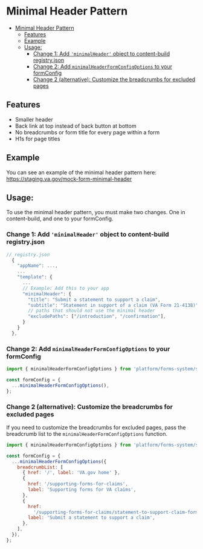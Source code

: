 # Minimal Header Pattern

- [Minimal Header Pattern](#minimal-header-pattern)
  - [Features](#features)
  - [Example](#example)
  - [Usage:](#usage)
    - [Change 1: Add `'minimalHeader'` object to content-build registry.json](#change-1-add-minimalheader-object-to-content-build-registryjson)
    - [Change 2: Add `minimalHeaderFormConfigOptions` to your formConfig](#change-2-add-minimalheaderformconfigoptions-to-your-formconfig)
    - [Change 2 (alternative): Customize the breadcrumbs for excluded pages](#change-2-alternative-customize-the-breadcrumbs-for-excluded-pages)


## Features
- Smaller header
- Back link at top instead of back button at bottom
- No breadcrumbs or form title for every page within a form
- H1s for page titles

## Example
You can see an example of the minimal header pattern here: https://staging.va.gov/mock-form-minimal-header

## Usage:
To use the minimal header pattern, you must make two changes. One in content-build, and one to your formConfig.

### Change 1: Add `'minimalHeader'` object to content-build registry.json
```js
// registry.json
  {
    "appName": ...,
    ...
    "template": {
      ...
      // Example: Add this to your app
      "minimalHeader": {
        "title": "Submit a statement to support a claim",
        "subtitle": "Statement in support of a claim (VA Form 21-4138)",
        // paths that should not use the minimal header
        "excludePaths": ["/introduction", "/confirmation"],
      }
    }
  },
```
### Change 2: Add `minimalHeaderFormConfigOptions` to your formConfig
```js
import { minimalHeaderFormConfigOptions } from 'platform/forms-system/src/js/patterns/minimal-header';

const formConfig = {
  ...minimalHeaderFormConfigOptions(),
};
```

### Change 2 (alternative): Customize the breadcrumbs for excluded pages

If you need to customize the breadcrumbs for excluded pages, pass the breadcrumb list to the `minimalHeaderFormConfigOptions` function.

```js
import { minimalHeaderFormConfigOptions } from 'platform/forms-system/src/js/patterns/minimal-header';

const formConfig = {
  ...minimalHeaderFormConfigOptions({
    breadcrumbList: [
      { href: '/', label: 'VA.gov home' },
      {
        href: '/supporting-forms-for-claims',
        label: 'Supporting forms for VA claims',
      },
      {
        href:
          '/supporting-forms-for-claims/statement-to-support-claim-form-21-4138',
        label: 'Submit a statement to support a claim',
      },
    ],
  }),
};
```